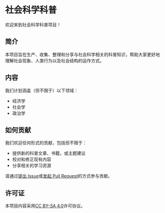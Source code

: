 # 社会科学科普

欢迎来到社会科学科普项目！

## 简介

本项目旨在生产、收集、整理和分享与社会科学相关的科普知识，帮助大家更好地理解社会现象、人类行为以及社会结构的运作方式。

## 内容

我们计划涵盖（但不限于）以下领域：
*   经济学
*   社会学
*   政治学
  

## 如何贡献

我们欢迎任何形式的贡献，包括但不限于：
*   提供新的科普文章、书籍，或主题建议
*   校对和修正现有内容
*   分享相关的学习资源

请通过[提出 Issue](https://github.com/your-username/your-repository/issues)或[发起 Pull Request](https://github.com/your-username/your-repository/pulls)的方式参与贡献。

## 许可证

本项目内容采用[CC BY-SA 4.0](https://creativecommons.org/licenses/by-sa/4.0/)许可协议。
